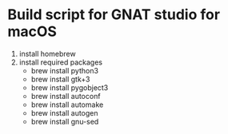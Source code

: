 # Build script for GNAT studio for macOS
1. install homebrew
2. install required packages
    * brew install python3
    * brew install gtk+3
    * brew install pygobject3
    * brew install autoconf
    * brew install automake
    * brew install autogen
    * brew install gnu-sed
